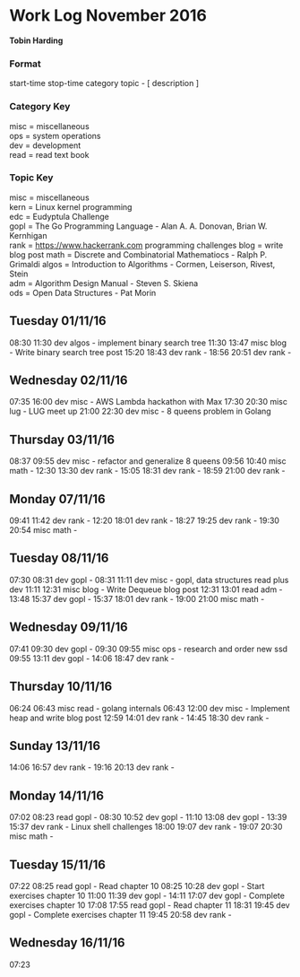 Work Log November 2016    
=====================    
**Tobin Harding**    
    
### Format    
start-time stop-time category topic - [ description ]    
    
### Category Key    
misc = miscellaneous    
ops = system operations    
dev = development    
read = read text book    
    
### Topic Key    
misc = miscellaneous    
kern = Linux kernel programming    
edc = Eudyptula Challenge    
gopl = The Go Programming Language - Alan A. A. Donovan, Brian W. Kernhigan  
rank = https://www.hackerrank.com programming challenges
blog = write blog post
math = Discrete and Combinatorial Mathematiocs - Ralph P. Grimaldi
algos = Introduction to Algorithms - Cormen, Leiserson, Rivest, Stein    
adm = Algorithm Design Manual - Steven S. Skiena  
ods = Open Data Structures - Pat Morin  

Tuesday 01/11/16
----------------
08:30 11:30 dev algos - implement binary search tree
11:30 13:47 misc blog - Write binary search tree post
15:20 18:43 dev rank -
18:56 20:51 dev rank -

Wednesday 02/11/16
------------------
07:35 16:00 dev misc - AWS Lambda hackathon with Max
17:30 20:30 misc lug - LUG meet up
21:00 22:30 dev misc - 8 queens problem in Golang

Thursday 03/11/16
-----------------
08:37 09:55 dev misc - refactor and generalize 8 queens
09:56 10:40 misc math -
12:30 13:30 dev rank - 
15:05 18:31 dev rank -
18:59 21:00 dev rank -

Monday 07/11/16
---------------
09:41 11:42 dev rank -
12:20 18:01 dev rank -
18:27 19:25 dev rank -
19:30 20:54 misc math -

Tuesday 08/11/16
----------------
07:30 08:31 dev gopl -
08:31 11:11 dev misc - gopl, data structures read plus dev
11:11 12:31 misc blog - Write Dequeue blog post
12:31 13:01 read adm -
13:48 15:37 dev gopl -
15:37 18:01 dev rank -
19:00 21:00 misc math -

Wednesday 09/11/16
------------------
07:41 09:30 dev gopl -
09:30 09:55 misc ops - research and order new ssd
09:55 13:11 dev gopl -
14:06 18:47 dev rank -

Thursday 10/11/16
-----------------
06:24 06:43 misc read - golang internals
06:43 12:00 dev misc - Implement heap and write blog post
12:59 14:01 dev rank -
14:45 18:30 dev rank - 

Sunday 13/11/16
---------------
14:06 16:57 dev rank -
19:16 20:13 dev rank -

Monday 14/11/16
---------------
07:02 08:23 read gopl -
08:30 10:52 dev gopl -
11:10 13:08 dev gopl -
13:39 15:37 dev rank - Linux shell challenges
18:00 19:07 dev rank -
19:07 20:30 misc math -

Tuesday 15/11/16
----------------
07:22 08:25 read gopl - Read chapter 10
08:25 10:28 dev gopl - Start exercises chapter 10
11:00 11:39 dev gopl -
14:11 17:07 dev gopl - Complete exercises chapter 10
17:08 17:55 read gopl - Read chapter 11
18:31 19:45 dev gopl - Complete exercises chapter 11
19:45 20:58 dev rank -

Wednesday 16/11/16
------------------
07:23
